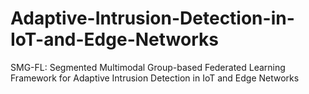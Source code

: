 # Adaptive-Intrusion-Detection-in-IoT-and-Edge-Networks
SMG-FL: Segmented Multimodal Group-based Federated Learning Framework for Adaptive Intrusion Detection in IoT and Edge Networks
